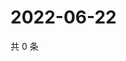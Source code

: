 # 2022-06-22

共 0 条

<!-- BEGIN WEIBO -->
<!-- 最后更新时间 Wed Jun 22 2022 01:28:56 GMT+0800 (China Standard Time) -->

<!-- END WEIBO -->
